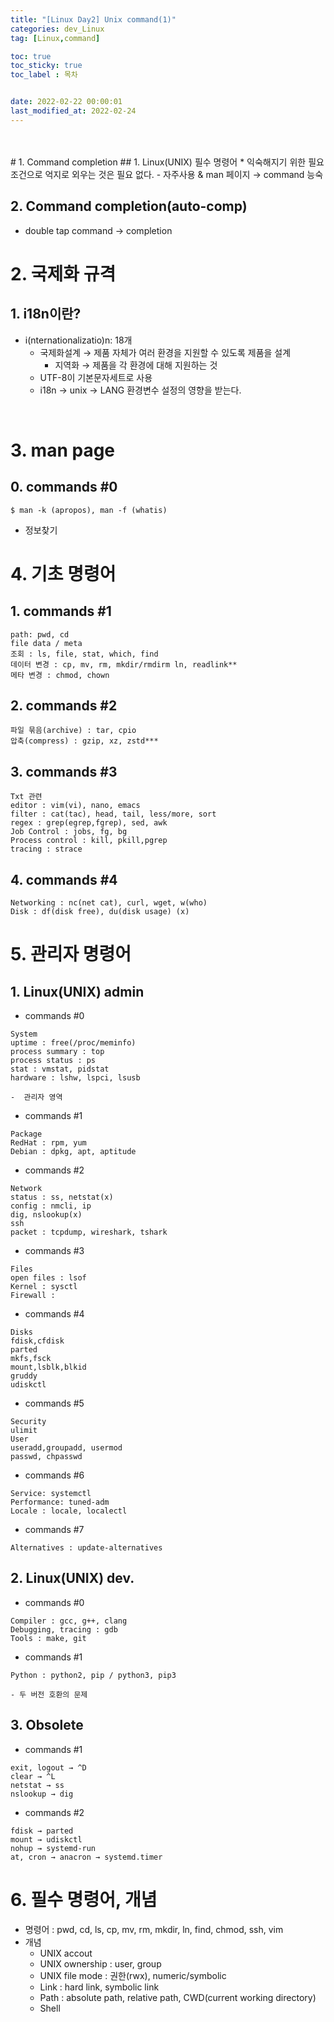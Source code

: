 ```yaml
---
title: "[Linux Day2] Unix command(1)"
categories: dev_Linux
tag: [Linux,command]

toc: true
toc_sticky: true
toc_label : 목차


date: 2022-02-22 00:00:01
last_modified_at: 2022-02-24
---
```

<br>
<br>
# 1. Command completion
## 1. Linux(UNIX) 필수 명령어
* 익숙해지기 위한 필요조건으로 억지로 외우는 것은 필요 없다. 
	- 자주사용 & man 페이지 → command 능숙

## 2. Command completion(auto-comp)
* double tap command → completion

# 2. 국제화 규격 
## 1. i18n이란?
*  i(nternationalizatio)n: 18개
	- 국제화설계 → 제품 자체가 여러 환경을 지원할 수 있도록 제품을 설계
		+ 지역화 → 제품을 각 환경에 대해 지원하는 것
	- UTF-8이 기본문자세트로 사용
	- i18n → unix → LANG 환경변수 설정의 영향을 받는다.
<br>

# 3. man page

## 0.  commands #0
```
$ man -k (apropos), man -f (whatis)
```
* 정보찾기

# 4. 기초 명령어

## 1.  commands #1
```
path: pwd, cd
file data / meta
조회 : ls, file, stat, which, find
데이터 변경 : cp, mv, rm, mkdir/rmdirm ln, readlink** 
메타 변경 : chmod, chown
```

## 2. commands #2
```
파일 묶음(archive) : tar, cpio
압축(compress) : gzip, xz, zstd***
```

## 3. commands #3
```
Txt 관련
editor : vim(vi), nano, emacs
filter : cat(tac), head, tail, less/more, sort
regex : grep(egrep,fgrep), sed, awk
Job Control : jobs, fg, bg
Process control : kill, pkill,pgrep
tracing : strace
```

## 4. commands #4
```
Networking : nc(net cat), curl, wget, w(who)
Disk : df(disk free), du(disk usage) (x)
```


# 5. 관리자 명령어

## 1. Linux(UNIX) admin
* commands #0
```
System
uptime : free(/proc/meminfo)
process summary : top
process status : ps
stat : vmstat, pidstat
hardware : lshw, lspci, lsusb
```
	-  관리자 영역

* commands #1
```
Package
RedHat : rpm, yum
Debian : dpkg, apt, aptitude
```

* commands #2
```
Network
status : ss, netstat(x)
config : nmcli, ip
dig, nslookup(x)
ssh
packet : tcpdump, wireshark, tshark
```

* commands #3
```
Files
open files : lsof
Kernel : sysctl
Firewall : 
```

* commands #4
```
Disks
fdisk,cfdisk
parted
mkfs,fsck
mount,lsblk,blkid
gruddy
udiskctl
```

* commands #5
```
Security
ulimit
User
useradd,groupadd, usermod
passwd, chpasswd
```

* commands #6
```
Service: systemctl
Performance: tuned-adm
Locale : locale, localectl
```

* commands #7
```
Alternatives : update-alternatives
```

## 2. Linux(UNIX) dev.
* commands #0
```
Compiler : gcc, g++, clang
Debugging, tracing : gdb
Tools : make, git
```

* commands #1
```
Python : python2, pip / python3, pip3
```
	- 두 버전 호환의 문제  

## 3. Obsolete 
* commands #1
```
exit, logout → ^D
clear → ^L
netstat → ss
nslookup → dig
```

* commands #2
```
fdisk → parted
mount → udiskctl
nohup → systemd-run
at, cron → anacron → systemd.timer
```


# 6. 필수 명령어, 개념

* 명령어 : pwd, cd, ls, cp, mv, rm, mkdir, ln, find, chmod, ssh, vim
* 개념
	- UNIX accout 
    - UNIX ownership : user, group
    - UNIX file mode : 권한(rwx), numeric/symbolic
    - Link : hard link, symbolic link
    - Path : absolute path, relative path, CWD(current working directory)
    - Shell
